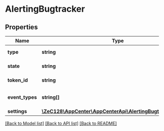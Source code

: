 # AlertingBugtracker

## Properties
Name | Type | Description | Notes
------------ | ------------- | ------------- | -------------
**type** | **string** | type of bugtracker | [optional] 
**state** | **string** | bugtracker state | [optional] 
**token_id** | **string** | ID of OAuth token | [optional] 
**event_types** | **string[]** | Event types enabled for bugtracker | [optional] 
**settings** | [**\ZeC128\AppCenter\AppCenterApi\AlertingBugtrackerSettings**](AlertingBugtrackerSettings.md) |  | [optional] 

[[Back to Model list]](../README.md#documentation-for-models) [[Back to API list]](../README.md#documentation-for-api-endpoints) [[Back to README]](../README.md)


